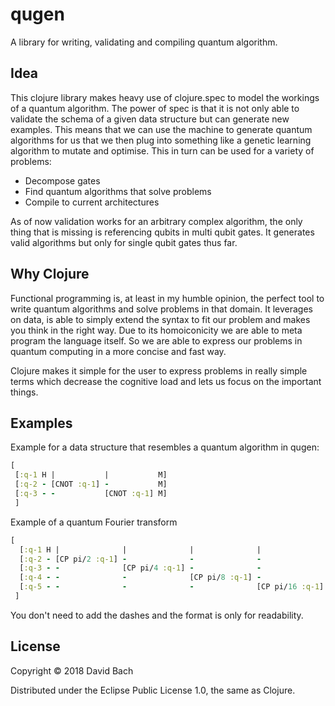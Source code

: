 # qugen

A library for writing, validating and compiling quantum algorithm.

## Idea
This clojure library makes heavy use of clojure.spec to model the workings of a quantum algorithm. The power of spec is that it is not only able to validate the schema of a given data structure but can generate new examples.
This means that we can use the machine to generate quantum algorithms for us that we then plug into something like a genetic learning algorithm to mutate and optimise.
This in turn can be used for a variety of problems:

- Decompose gates
- Find quantum algorithms that solve problems
- Compile to current architectures

As of now validation works for an arbitrary complex algorithm, the only thing that is missing is referencing qubits in multi qubit gates. It generates valid algorithms but only for single qubit gates thus far. 

## Why Clojure
Functional programming is, at least in my humble opinion, the perfect tool to write quantum algorithms and solve problems in that domain. It leverages on data, is able to simply extend the syntax to fit our problem and makes you think in the right way.
Due to its homoiconicity we are able to meta program the language itself. So we are able to express our problems in quantum computing in a more concise and fast way. 

Clojure makes it simple for the user to express problems in really simple terms which decrease the cognitive load and lets us focus on the important things.

## Examples

Example for a data structure that resembles a quantum algorithm in qugen:

``` Clojure
[
 [:q-1 H |           |           M]
 [:q-2 - [CNOT :q-1] -           M]
 [:q-3 - -           [CNOT :q-1] M]
 ]
```

Example of a quantum Fourier transform
```Clojure
[
  [:q-1 H |              |              |              |               - -              -               -               - -               -               - -               - M]
  [:q-2 - [CP pi/2 :q-1] -              -              -               H |              |               |               - -               -               - -               - M]
  [:q-3 - -              [CP pi/4 :q-1] -              -               - [CP pi/2 :q-2] -               -               H |               |               - -               - M]
  [:q-4 - -              -              [CP pi/8 :q-1] -               - -              [CP pi/4 :q-2]  -               - [CP pi/2 :q-3]  -               H |               - M]
  [:q-5 - -              -              -              [CP pi/16 :q-1] - -              -               [CP pi/8 :q-2]  - -               [CP pi/4 :q-4]  - [CP pi/2 :q-4]  H M]
 ]
```
You don't need to add the dashes and the format is only for readability. 

## License

Copyright © 2018 David Bach

Distributed under the Eclipse Public License 1.0, the same as Clojure.
